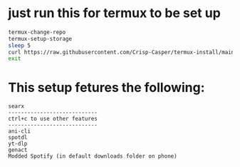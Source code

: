 # just run this for termux to be set up
```sh
termux-change-repo
termux-setup-storage
sleep 5
curl https://raw.githubusercontent.com/Crisp-Casper/termux-install/main/install.sh | bash 
exit
```
# This setup fetures the following:
```
searx
----------------------------
ctrl+c to use other features
----------------------------
ani-cli
spotdl
yt-dlp
genact
Modded Spotify (in default downloads folder on phone)
```
